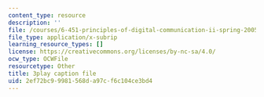 ```yaml
---
content_type: resource
description: ''
file: /courses/6-451-principles-of-digital-communication-ii-spring-2005/2ef72bc99981568da97cf6c104ce3bd4_DyRLOmVRQDw.vtt
file_type: application/x-subrip
learning_resource_types: []
license: https://creativecommons.org/licenses/by-nc-sa/4.0/
ocw_type: OCWFile
resourcetype: Other
title: 3play caption file
uid: 2ef72bc9-9981-568d-a97c-f6c104ce3bd4
---
```

